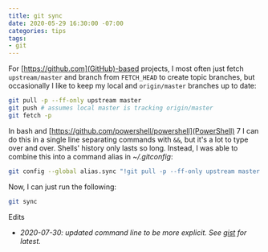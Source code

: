 ```yaml
---
title: git sync
date: 2020-05-29 16:30:00 -07:00
categories: tips
tags:
- git
---
```


For [https://github.com](GitHub)-based projects, I most often just fetch `upstream/master` and branch from `FETCH_HEAD` to create topic branches, but occasionally I like to keep my local and `origin/master` branches up to date:

```bash
git pull -p --ff-only upstream master
git push # assumes local master is tracking origin/master
git fetch -p
```

In bash and [https://github.com/powershell/powershell](PowerShell) 7 I can do this in a single line separating commands with `&&`, but it's a lot to type over and over. Shells' history only lasts so long. Instead, I was able to combine this into a command alias in *~/.gitconfig*:

```bash
git config --global alias.sync "!git pull -p --ff-only upstream master && git push origin master && git fetch -p origin"
```

Now, I can just run the following:

```bash
git sync
```

Edits
* *2020-07-30: updated command line to be more explicit. See [gist](https://gist.github.com/heaths/b7911e6cb7c683de963ae272c1193d07) for latest.*
